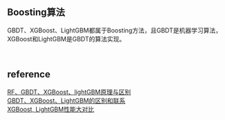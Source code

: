 ## Boosting算法
GBDT、XGBoost、LightGBM都属于Boosting方法，且GBDT是机器学习算法，XGBoost和LightGBM是GBDT的算法实现。

&nbsp;
## reference
[RF、GBDT、XGBoost、lightGBM原理与区别](https://blog.csdn.net/data_scientist/article/details/79022025)  
[GBDT、XGBoost、LightGBM的区别和联系](https://www.jianshu.com/p/765efe2b951a)  
[XGBoost, LightGBM性能大对比](https://zhuanlan.zhihu.com/p/24498293) 
